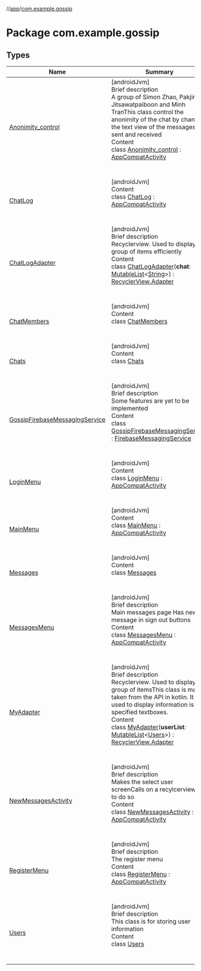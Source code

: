 //[app](../index.md)/[com.example.gossip](index.md)



# Package com.example.gossip  


## Types  
  
|  Name|  Summary| 
|---|---|
| [Anonimity_control](-anonimity_control/index.md)| [androidJvm]  <br>Brief description  <br>A group of Simon Zhao, Pakjira Jitsawatpaiboon and Minh TranThis class control the anonimity of the chat by changing the text view of the messages sent and received  <br>Content  <br>class [Anonimity_control](-anonimity_control/index.md) : [AppCompatActivity](https://developer.android.com/reference/kotlin/androidx/appcompat/app/AppCompatActivity.html)  <br><br><br>
| [ChatLog](-chat-log/index.md)| [androidJvm]  <br>Content  <br>class [ChatLog](-chat-log/index.md) : [AppCompatActivity](https://developer.android.com/reference/kotlin/androidx/appcompat/app/AppCompatActivity.html)  <br><br><br>
| [ChatLogAdapter](-chat-log-adapter/index.md)| [androidJvm]  <br>Brief description  <br>Recyclerview. Used to display a group of items efficiently  <br>Content  <br>class [ChatLogAdapter](-chat-log-adapter/index.md)(**chat**: [MutableList](https://kotlinlang.org/api/latest/jvm/stdlib/kotlin.collections/-mutable-list/index.html)<[String](https://kotlinlang.org/api/latest/jvm/stdlib/kotlin/-string/index.html)>) : [RecyclerView.Adapter](https://developer.android.com/reference/kotlin/androidx/recyclerview/widget/RecyclerView.Adapter.html)  <br><br><br>
| [ChatMembers](-chat-members/index.md)| [androidJvm]  <br>Content  <br>class [ChatMembers](-chat-members/index.md)  <br><br><br>
| [Chats](-chats/index.md)| [androidJvm]  <br>Content  <br>class [Chats](-chats/index.md)  <br><br><br>
| [GossipFirebaseMessagingService](-gossip-firebase-messaging-service/index.md)| [androidJvm]  <br>Brief description  <br>Some features are yet to be implemented  <br>Content  <br>class [GossipFirebaseMessagingService](-gossip-firebase-messaging-service/index.md) : [FirebaseMessagingService]()  <br><br><br>
| [LoginMenu](-login-menu/index.md)| [androidJvm]  <br>Content  <br>class [LoginMenu](-login-menu/index.md) : [AppCompatActivity](https://developer.android.com/reference/kotlin/androidx/appcompat/app/AppCompatActivity.html)  <br><br><br>
| [MainMenu](-main-menu/index.md)| [androidJvm]  <br>Content  <br>class [MainMenu](-main-menu/index.md) : [AppCompatActivity](https://developer.android.com/reference/kotlin/androidx/appcompat/app/AppCompatActivity.html)  <br><br><br>
| [Messages](-messages/index.md)| [androidJvm]  <br>Content  <br>class [Messages](-messages/index.md)  <br><br><br>
| [MessagesMenu](-messages-menu/index.md)| [androidJvm]  <br>Brief description  <br>Main messages page Has new message in sign out buttons  <br>Content  <br>class [MessagesMenu](-messages-menu/index.md) : [AppCompatActivity](https://developer.android.com/reference/kotlin/androidx/appcompat/app/AppCompatActivity.html)  <br><br><br>
| [MyAdapter](-my-adapter/index.md)| [androidJvm]  <br>Brief description  <br>Recyclerview. Used to display a group of itemsThis class is mainly taken from the API in kotlin. It is used to display information is the specified textboxes.  <br>Content  <br>class [MyAdapter](-my-adapter/index.md)(**userList**: [MutableList](https://kotlinlang.org/api/latest/jvm/stdlib/kotlin.collections/-mutable-list/index.html)<[Users](-users/index.md)>) : [RecyclerView.Adapter](https://developer.android.com/reference/kotlin/androidx/recyclerview/widget/RecyclerView.Adapter.html)  <br><br><br>
| [NewMessagesActivity](-new-messages-activity/index.md)| [androidJvm]  <br>Brief description  <br>Makes the select user screenCalls on a recylcerviewer to do so  <br>Content  <br>class [NewMessagesActivity](-new-messages-activity/index.md) : [AppCompatActivity](https://developer.android.com/reference/kotlin/androidx/appcompat/app/AppCompatActivity.html)  <br><br><br>
| [RegisterMenu](-register-menu/index.md)| [androidJvm]  <br>Brief description  <br>The register menu  <br>Content  <br>class [RegisterMenu](-register-menu/index.md) : [AppCompatActivity](https://developer.android.com/reference/kotlin/androidx/appcompat/app/AppCompatActivity.html)  <br><br><br>
| [Users](-users/index.md)| [androidJvm]  <br>Brief description  <br>This class is for storing user information  <br>Content  <br>class [Users](-users/index.md)  <br><br><br>

